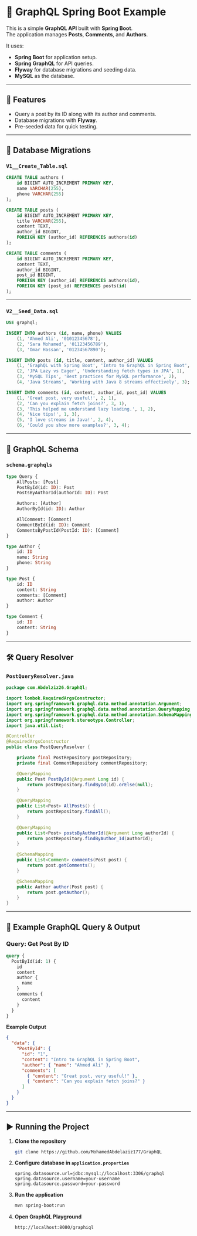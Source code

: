 
# 📌 GraphQL Spring Boot Example

This is a simple **GraphQL API** built with **Spring Boot**.  
The application manages **Posts**, **Comments**, and **Authors**.  

It uses:
- **Spring Boot** for application setup.
- **Spring GraphQL** for API queries.
- **Flyway** for database migrations and seeding data.
- **MySQL** as the database.

---

## 🚀 Features
- Query a post by its ID along with its author and comments.
- Database migrations with **Flyway**.
- Pre-seeded data for quick testing.

---

## 📂 Database Migrations

### **`V1__Create_Table.sql`**
```sql
CREATE TABLE authors (
    id BIGINT AUTO_INCREMENT PRIMARY KEY,
    name VARCHAR(255),
    phone VARCHAR(255)
);

CREATE TABLE posts (
    id BIGINT AUTO_INCREMENT PRIMARY KEY,
    title VARCHAR(255),
    content TEXT,
    author_id BIGINT,
    FOREIGN KEY (author_id) REFERENCES authors(id)
);

CREATE TABLE comments (
    id BIGINT AUTO_INCREMENT PRIMARY KEY,
    content TEXT,
    author_id BIGINT,
    post_id BIGINT,
    FOREIGN KEY (author_id) REFERENCES authors(id),
    FOREIGN KEY (post_id) REFERENCES posts(id)
);
````

---

### **`V2__Seed_Data.sql`**

```sql
USE graphql;

INSERT INTO authors (id, name, phone) VALUES
    (1, 'Ahmed Ali', '01012345678'),
    (2, 'Sara Mohamed', '01123456789'),
    (3, 'Omar Hassan', '01234567890');

INSERT INTO posts (id, title, content, author_id) VALUES
    (1, 'GraphQL with Spring Boot', 'Intro to GraphQL in Spring Boot', 1),
    (2, 'JPA Lazy vs Eager', 'Understanding fetch types in JPA', 1),
    (3, 'MySQL Tips', 'Best practices for MySQL performance', 2),
    (4, 'Java Streams', 'Working with Java 8 streams effectively', 3);

INSERT INTO comments (id, content, author_id, post_id) VALUES
    (1, 'Great post, very useful!', 2, 1),
    (2, 'Can you explain fetch joins?', 3, 1),
    (3, 'This helped me understand lazy loading.', 1, 2),
    (4, 'Nice tips!', 1, 3),
    (5, 'I love streams in Java!', 2, 4),
    (6, 'Could you show more examples?', 3, 4);
```

---

## 📜 GraphQL Schema

### **`schema.graphqls`**

```graphql
type Query {
    AllPosts: [Post]
    PostById(id: ID): Post
    PostsByAuthorId(authorId: ID): Post

    Authors: [Author]
    AuthorById(id: ID): Author

    AllComment: [Comment]
    CommentById(id: ID): Comment
    CommentsByPostId(PostId: ID): [Comment]
}

type Author {
    id: ID
    name: String
    phone: String
}

type Post {
    id: ID
    content: String
    comments: [Comment]
    author: Author
}

type Comment {
    id: ID
    content: String
}
```

---

## 🛠 Query Resolver

### **`PostQueryResolver.java`**

```java
package com.Abdelziz26.GraphQl;

import lombok.RequiredArgsConstructor;
import org.springframework.graphql.data.method.annotation.Argument;
import org.springframework.graphql.data.method.annotation.QueryMapping;
import org.springframework.graphql.data.method.annotation.SchemaMapping;
import org.springframework.stereotype.Controller;
import java.util.List;

@Controller
@RequiredArgsConstructor
public class PostQueryResolver {

    private final PostRepository postRepository;
    private final CommentRepository commentRepository;

    @QueryMapping
    public Post PostById(@Argument Long id) {
        return postRepository.findById(id).orElse(null);
    }

    @QueryMapping
    public List<Post> AllPosts() {
        return postRepository.findAll();
    }

    @QueryMapping
    public List<Post> postsByAuthorId(@Argument Long authorId) {
        return postRepository.findByAuthor_Id(authorId);
    }

    @SchemaMapping
    public List<Comment> comments(Post post) {
        return post.getComments();
    }

    @SchemaMapping
    public Author author(Post post) {
        return post.getAuthor();
    }
}
```

---

## 🧪 Example GraphQL Query & Output

### **Query: Get Post By ID**

```graphql
query {
  PostById(id: 1) {
    id
    content
    author {
      name
    }
    comments {
      content
    }
  }
}
```

**Example Output**

```json
{
  "data": {
    "PostById": {
      "id": "1",
      "content": "Intro to GraphQL in Spring Boot",
      "author": { "name": "Ahmed Ali" },
      "comments": [
        { "content": "Great post, very useful!" },
        { "content": "Can you explain fetch joins?" }
      ]
    }
  }
}
```

---

## ▶️ Running the Project

1. **Clone the repository**

   ```bash
   git clone https://github.com/MohamedAbdelaziz177/GraphQL
   ```

2. **Configure database in `application.properties`**

   ```properties
   spring.datasource.url=jdbc:mysql://localhost:3306/graphql
   spring.datasource.username=your-username
   spring.datasource.password=your-password
   ```

3. **Run the application**

   ```bash
   mvn spring-boot:run
   ```

4. **Open GraphQL Playground**

   ```
   http://localhost:8080/graphiql
   ```

